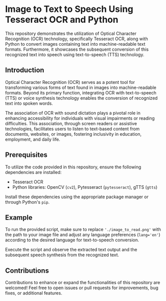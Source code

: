 # Image to Text to Speech Using Tesseract OCR and Python

This repository demonstrates the utilization of Optical Character Recognition (OCR) technology, specifically Tesseract OCR, along with Python to convert images containing text into machine-readable text formats. Furthermore, it showcases the subsequent conversion of this recognized text into speech using text-to-speech (TTS) technology.

## Introduction

Optical Character Recognition (OCR) serves as a potent tool for transforming various forms of text found in images into machine-readable formats. Beyond its primary function, integrating OCR with text-to-speech (TTS) or voice synthesis technology enables the conversion of recognized text into spoken words.

The association of OCR with sound dictation plays a pivotal role in enhancing accessibility for individuals with visual impairments or reading difficulties. This association, through screen readers or assistive technologies, facilitates users to listen to text-based content from documents, websites, or images, fostering inclusivity in education, employment, and daily life.

## Prerequisites
To utilize the code provided in this repository, ensure the following dependencies are installed:

- Tesseract OCR
- Python libraries: OpenCV (`cv2`), Pytesseract (`pytesseract`), gTTS (`gtts`)

Install these dependencies using the appropriate package manager or through Python's `pip`.

## Example

To run the provided script, make sure to replace `'./image_to_read.png'` with the path to your image file and adjust any language preferences (`lang='en'`) according to the desired language for text-to-speech conversion.

Execute the script and observe the extracted text output and the subsequent speech synthesis from the recognized text.

## Contributions

Contributions to enhance or expand the functionalities of this repository are welcomed! Feel free to open issues or pull requests for improvements, bug fixes, or additional features.
